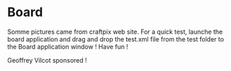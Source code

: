 # Board

Somme pictures came from craftpix web site.
For a quick test, launche the board application and drag and drop the test.xml file from the test folder to the Board application window !
Have fun !

Geoffrey Vilcot sponsored !
